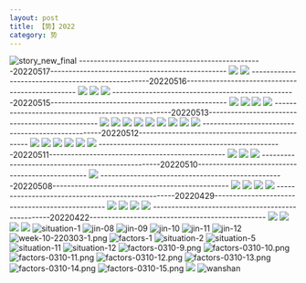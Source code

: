 ```yaml
---
layout: post
title: 【势】2022
category: 势
---
```

![story_new_final](http://rbwl8nwm4.hd-bkt.clouddn.com/img/story_new_final_0322.png)
--------------------------------------------------20220517------------------------------------------------
![](http://rc5p5sl4z.hd-bkt.clouddn.com/img/factors-220517-1.jpg)
![](http://rc5p5sl4z.hd-bkt.clouddn.com/img/factors-220517-2.jpg)
--------------------------------------------------20220516------------------------------------------------
![](http://rc5p5sl4z.hd-bkt.clouddn.com/img/factors-220516-1.jpg)
![](http://rc5p5sl4z.hd-bkt.clouddn.com/img/factors-220516-2.jpg)
![](http://rc5p5sl4z.hd-bkt.clouddn.com/img/factors-220516-3.jpg)
--------------------------------------------------20220515------------------------------------------------
![](http://rc5p5sl4z.hd-bkt.clouddn.com/img/factors-220515-new-1.jpg)
![](http://rc5p5sl4z.hd-bkt.clouddn.com/img/factors-220515-new-2.jpg)
![](http://rc5p5sl4z.hd-bkt.clouddn.com/img/factors-220515-new-3.jpg)
![](http://rc5p5sl4z.hd-bkt.clouddn.com/img/factors-220515-new-4.jpg)
--------------------------------------------------20220513------------------------------------------------
![](http://rc5p5sl4z.hd-bkt.clouddn.com/img/situation-220512-1.jpg)
![](http://rc5p5sl4z.hd-bkt.clouddn.com/img/situation-220512-2.jpg)
![](http://rc5p5sl4z.hd-bkt.clouddn.com/img/situation-220512-3.jpg)
![](http://rc5p5sl4z.hd-bkt.clouddn.com/img/situation-220512-4.jpg)
![](http://rc5p5sl4z.hd-bkt.clouddn.com/img/situation-220512-5.jpg)
![](http://rc5p5sl4z.hd-bkt.clouddn.com/img/situation-220512-6.jpg)
![](http://rc5p5sl4z.hd-bkt.clouddn.com/img/situation-220512-7.jpg)
![](http://rc5p5sl4z.hd-bkt.clouddn.com/img/situation-220512-8.jpg)
![](http://rc5p5sl4z.hd-bkt.clouddn.com/img/situation-220512-9.jpg)
--------------------------------------------------20220512------------------------------------------------
![](http://rc5p5sl4z.hd-bkt.clouddn.com/img/factors-220512-1.png)
![](http://rc5p5sl4z.hd-bkt.clouddn.com/img/factors-220512-2.png)
![](http://rc5p5sl4z.hd-bkt.clouddn.com/img/factors-220512-3.png)
![](http://rc5p5sl4z.hd-bkt.clouddn.com/img/factors-220512-4.png)
![](http://rc5p5sl4z.hd-bkt.clouddn.com/img/factors-220512-5.png)
![](http://rc5p5sl4z.hd-bkt.clouddn.com/img/factors-220512-6.png)
--------------------------------------------------20220511------------------------------------------------
![](http://rc5p5sl4z.hd-bkt.clouddn.com/img/factors-220511-1.png)
![](http://rc5p5sl4z.hd-bkt.clouddn.com/img/factors-220511-2.png)
![](http://rc5p5sl4z.hd-bkt.clouddn.com/img/factors-220511-3.png)
--------------------------------------------------20220510------------------------------------------------
![](http://rc5p5sl4z.hd-bkt.clouddn.com/img/factors-220510-1.png)
--------------------------------------------------20220508------------------------------------------------
![](http://rc5p5sl4z.hd-bkt.clouddn.com/img/factors-220508-1.jpg)
![](http://rc5p5sl4z.hd-bkt.clouddn.com/img/factors-220508-2.jpg)
![](http://rc5p5sl4z.hd-bkt.clouddn.com/img/factors-220508-3.jpg)
![](http://rc5p5sl4z.hd-bkt.clouddn.com/img/factors-220508-4.jpg)
--------------------------------------------------20220429------------------------------------------------
![](http://rc5p5sl4z.hd-bkt.clouddn.com/img/factors-220429-1.png)
![](http://rc5p5sl4z.hd-bkt.clouddn.com/img/factors-220429-2.png)
![](http://rbwl8nwm4.hd-bkt.clouddn.com/img/situation-0316-2.png)
![](http://rbwl8nwm4.hd-bkt.clouddn.com/img/situation-0316-1.png)
--------------------------------------------------20220422------------------------------------------------
![](http://rc5p5sl4z.hd-bkt.clouddn.com/img/factors-220422-1.png)
![](http://rc5p5sl4z.hd-bkt.clouddn.com/img/factors-220422-2.png)
![](http://rc5p5sl4z.hd-bkt.clouddn.com/img/factors-220422-3.png)
![](http://rc5p5sl4z.hd-bkt.clouddn.com/img/factors-220422-4.png)
![situation-1](http://rbwl8nwm4.hd-bkt.clouddn.com/img/situation-1.PNG)
![jin-08](http://rbwl8nwm4.hd-bkt.clouddn.com/img/jin-8.png)
![jin-09](http://rbwl8nwm4.hd-bkt.clouddn.com/img/jin-9.png)
![jin-10](http://rbwl8nwm4.hd-bkt.clouddn.com/img/jin-10.png)
![jin-11](http://rbwl8nwm4.hd-bkt.clouddn.com/img/jin-11.png)
![jin-12](http://rbwl8nwm4.hd-bkt.clouddn.com/img/jin-12.png)
![week-10-220303-1.png](http://rbwl8nwm4.hd-bkt.clouddn.com/img/week-10-220303-1.png)
![factors-1](http://rbwl8nwm4.hd-bkt.clouddn.com/img/factors-1.png)
![situation-2](http://rbwl8nwm4.hd-bkt.clouddn.com/img/situation-2.png)
![situation-5](http://rbwl8nwm4.hd-bkt.clouddn.com/img/situation-5.png)
![situation-11](http://rbwl8nwm4.hd-bkt.clouddn.com/img/situation-11.png)
![situation-12](http://rbwl8nwm4.hd-bkt.clouddn.com/img/situation-12.png)
![factors-0310-9.png](http://rbwl8nwm4.hd-bkt.clouddn.com/img/factors-0310-9.png)
![factors-0310-10.png](http://rbwl8nwm4.hd-bkt.clouddn.com/img/factors-0310-10.png)
![factors-0310-11.png](http://rbwl8nwm4.hd-bkt.clouddn.com/img/factors-0310-11.png)
![factors-0310-12.png](http://rbwl8nwm4.hd-bkt.clouddn.com/img/factors-0310-12.png)
![factors-0310-13.png](http://rbwl8nwm4.hd-bkt.clouddn.com/img/factors-0310-13.png)
![factors-0310-14.png](http://rbwl8nwm4.hd-bkt.clouddn.com/img/factors-0310-14.png)
![factors-0310-15.png](http://rbwl8nwm4.hd-bkt.clouddn.com/img/factors-0310-15.png)
![](http://rbwl8nwm4.hd-bkt.clouddn.com/img/situation-220418-1.jpg)
![wanshan](http://rbwl8nwm4.hd-bkt.clouddn.com/img/wanshan.png)



  



